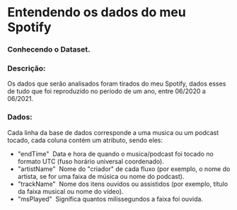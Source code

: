 # Entendendo os dados do meu Spotify 

### Conhecendo o Dataset.
### Descrição:
Os dados que serão analisados foram tirados do meu Spotify, dados esses de tudo que foi reproduzido no período de um ano, entre 06/2020 a 06/2021.

### Dados:
Cada linha da base de dados corresponde a uma musica ou um podcast tocado, cada coluna contém um atributo, sendo eles:

- "endTime" 
Data e hora de quando o musica/podcast foi tocado no formato UTC (fuso horário universal coordenado).
- "artistName" 
Nome do "criador" de cada fluxo (por exemplo, o nome do artista, se for uma faixa de música ou nome do podcast).
- "trackName" 
Nome dos itens ouvidos ou assistidos (por exemplo, título da faixa musical ou nome do vídeo).
- "msPlayed" 
Significa quantos milissegundos a faixa foi ouvida.

